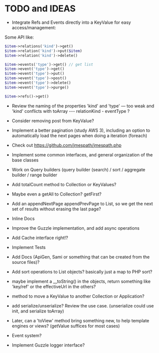 # TODO and IDEAS

- Integrate Refs and Events directly into a KeyValue for easy access/management:

Some API like:
```php
$item->relations('kind')->get()
$item->relation('kind')->put($item)
$item->relation('kind')->delete()

$item->events('type')->get() // get list
$item->event('type')->get()
$item->event('type')->put()
$item->event('type')->post()
$item->event('type')->delete()
$item->event('type')->purge()

$item->refs()->get()
```

- Review the naming of the properties 'kind' and 'type' — too weak and 'kind' conflicts with toArray --- relationKind - eventType ?

- Consider removing post from KeyValue?

- Implement a better pagination (study AWS 3), including an option to automatically load the next pages when doing a iteration (foreach)

- Check out https://github.com/jmespath/jmespath.php

- Implement some common interfaces, and general organization of the base classes

- Work on Query builders (query builder (search) / sort / aggregate builder / range builder

- Add totalCount method to Collection or KeyValues?

- Maybe even a getAll to Collection? getFirst?

- Add an appendNextPage appendPrevPage to List, so we get the next set of results without erasing the last page?

- Inline Docs

- Improve the Guzzle implementation, and add async operations

- Add Cache interface right!?

- Implement Tests

- Add Docs (ApiGen, Sami or something that can be created from the source files)?

- Add sort operations to List objects? basically just a map to PHP sort?

- maybe implement a __toString() in the objects, return something like 'key/ref' or the effectiveUrl in the others?

- method to move a KeyValue to another Collection or Application?

- add serialize/unserialize? Review the use case. (unserialize could use init, and serialize toArray)

- Later, can a 'toView' method bring something new, to help template engines or views? (getValue suffices for most cases)

- Event system?

- Implement Guzzle logger interface?